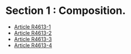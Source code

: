 # Section 1 : Composition.

* [Article R4613-1](./LEGIARTI000018528790.md)
* [Article R4613-2](./LEGIARTI000018528788.md)
* [Article R4613-3](./LEGIARTI000018528786.md)
* [Article R4613-4](./LEGIARTI000018528784.md)
